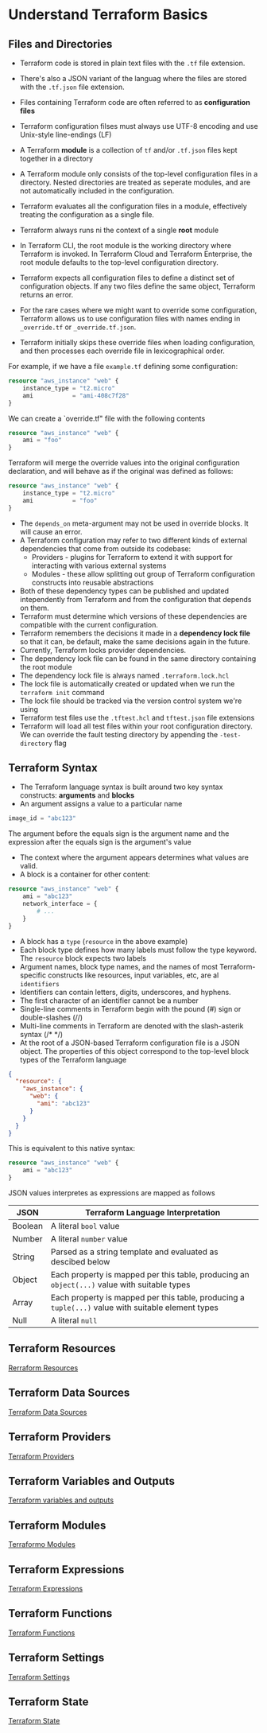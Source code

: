 # Understand Terraform Basics

## Files and Directories

- Terraform code is stored in plain text files with the `.tf` file extension.
- There's also a JSON variant of the languag where the files are stored with the `.tf.json` file extension.
- Files containing Terraform code are often referred to as **configuration files**
- Terraform configuration filses must always use UTF-8 encoding and use Unix-style line-endings (LF)
- A Terraform **module** is a collection of `tf` and/or `.tf.json` files kept together in a directory
- A Terraform module only consists of the top-level configuration files in a directory. Nested directories are treated as seperate modules, and are not automatically included in the configuration.
- Terraform evaluates all the configuration files in a module, effectively treating the configuration as a single file.
- Terraform always runs ni the context of a single **root** module
- In Terraform CLI, the root module is the working directory where Terraform is invoked. In Terraform Cloud and Terraform Enterprise, the root module defaults to the top-level configuration directory.

- Terraform expects all configuration files to define a distinct set of configuration objects. If any two files define the same object, Terraform returns an error.
- For the rare cases where we might want to override some configuration, Terraform allows us to use configuration files with names ending in `_override.tf` or `_override.tf.json`.
- Terraform initially skips these override files when loading configuration, and then processes each override file in lexicographical order.

For example, if we have a file `example.tf` defining some configuration:

```tf
resource "aws_instance" "web" {
    instance_type = "t2.micro"
    ami           = "ami-408c7f28"
}
```

We can create a `override.tf" file with the following contents

```tf
resource "aws_instance" "web" {
    ami = "foo"
}
```

Terraform will merge the override values into the original configuration declaration, and will behave as if the original was defined as follows:

```tf
resource "aws_instance" "web" {
    instance_type = "t2.micro"
    ami           = "foo"
}
```

- The `depends_on` meta-argument may not be used in override blocks. It will cause an error.
- A Terraform configuration may refer to two different kinds of external dependencies that come from outside its codebase:
  - Providers - plugins for Terraform to extend it with support for interacting with various external systems
  - Modules - these allow splitting out group of Terraform configuration constructs into reusable abstractions
- Both of these dependency types can be published and updated intependently from Terraform and from the configuration that depends on them.
- Terraform must determine which versions of these dependencies are compatible with the current configuration.
- Terraform remembers the decisions it made in a **dependency lock file** so that it can, be default, make the same decisions again in the future.
- Currently, Terraform locks provider dependencies.
- The dependency lock file can be found in the same directory containing the root module
- The dependency lock file is always named `.terraform.lock.hcl`
- The lock file is automatically created or updated when we run the `terraform init` command
- The lock file should be tracked via the version control system we're using
- Terraform test files use the `.tftest.hcl` and `tftest.json` file extensions
- Terraform will load all test files within your root configuration directory. We can override the fault testing directory by appending the `-test-directory` flag

## Terraform Syntax

- The Terraform language syntax is built around two key syntax constructs: **arguments** and **blocks**
- An argument assigns a value to a particular name

```tf
image_id = "abc123"
```

The argument before the equals sign is the argument name and the expression after the equals sign is the argument's value

- The context where the argument appears determines what values are valid.
- A block is a container for other content:

```tf
resource "aws_instance" "web" {
    ami = "abc123"
    network_interface = {
        # ...
    }
}
```

- A block has a `type` (`resource` in the above example)
- Each block type defines how many labels must follow the type keyword. The `resource` block expects two labels
- Argument names, block type names, and the names of most Terraform-specific constructs like resources, input variables, etc, are al `identifiers`
- Identifiers can contain letters, digits, underscores, and hyphens.
- The first character of an identifier cannot be a number
- Single-line comments in Terraform begin with the pound (#) sign or double-slashes (//)
- Multi-line comments in Terraform are denoted with the slash-asterik syntax (/\* \*/)
- At the root of a JSON-based Terraform configuration file is a JSON object. The properties of this object correspond to the top-level block types of the Terraform language

```json
{
  "resource": {
    "aws_instance": {
      "web": {
        "ami": "abc123"
      }
    }
  }
}
```

This is equivalent to this native syntax:

```tf
resource "aws_instance" "web" {
    ami = "abc123"
}
```

JSON values interpretes as expressions are mapped as follows

| JSON    | Terraform Language Interpretation                                                                  |
| ------- | -------------------------------------------------------------------------------------------------- |
| Boolean | A literal `bool` value                                                                             |
| Number  | A literal `number` value                                                                           |
| String  | Parsed as a string template and evaluated as descibed below                                        |
| Object  | Each property is mapped per this table, producing an `object(...)` value with suitable types       |
| Array   | Each property is mapped per this table, producing a `tuple(...)` value with suitable element types |
| Null    | A literal `null`                                                                                   |

## Terraform Resources

[Rerraform Resources](https://developer.hashicorp.com/terraform/language/v1.1.x/resources)

## Terraform Data Sources

[Terraform Data Sources](https://developer.hashicorp.com/terraform/language/v1.1.x/data-sources)

## Terraform Providers

[Terraform Providers](https://developer.hashicorp.com/terraform/language/v1.1.x/providers)

## Terraform Variables and Outputs

[Terraform variables and outputs](https://developer.hashicorp.com/terraform/language/v1.1.x/values)

## Terraform Modules

[Terraformo Modules](https://developer.hashicorp.com/terraform/language/v1.1.x/modules)

## Terraform Expressions

[Terraform Expressions](https://developer.hashicorp.com/terraform/language/v1.1.x/expressions)

## Terraform Functions

[Terraform Functions](https://developer.hashicorp.com/terraform/language/v1.1.x/functions)

## Terraform Settings

[Terraform Settings](https://developer.hashicorp.com/terraform/language/v1.1.x/settings)

## Terraform State

[Terraform State](https://developer.hashicorp.com/terraform/language/v1.1.x/state)
